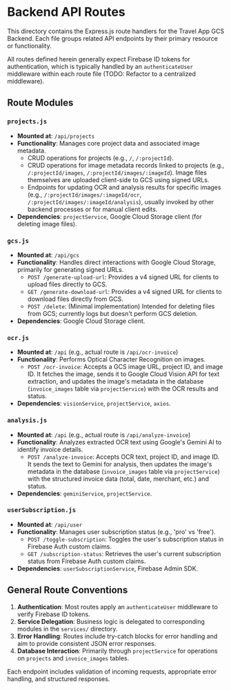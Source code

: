 # Backend API Routes

This directory contains the Express.js route handlers for the Travel App GCS Backend. Each file groups related API endpoints by their primary resource or functionality.

All routes defined herein generally expect Firebase ID tokens for authentication, which is typically handled by an `authenticateUser` middleware within each route file (TODO: Refactor to a centralized middleware).

## Route Modules

### `projects.js`
- **Mounted at**: `/api/projects`
- **Functionality**: Manages core project data and associated image metadata.
  - CRUD operations for projects (e.g., `/`, `/:projectId`).
  - CRUD operations for image metadata records linked to projects (e.g., `/:projectId/images`, `/:projectId/images/:imageId`). Image files themselves are uploaded client-side to GCS using signed URLs.
  - Endpoints for updating OCR and analysis results for specific images (e.g., `/:projectId/images/:imageId/ocr`, `/:projectId/images/:imageId/analysis`), usually invoked by other backend processes or for manual client edits.
- **Dependencies**: `projectService`, Google Cloud Storage client (for deleting image files).

### `gcs.js`
- **Mounted at**: `/api/gcs`
- **Functionality**: Handles direct interactions with Google Cloud Storage, primarily for generating signed URLs.
  - `POST /generate-upload-url`: Provides a v4 signed URL for clients to upload files directly to GCS.
  - `GET /generate-download-url`: Provides a v4 signed URL for clients to download files directly from GCS.
  - `POST /delete`: (Minimal implementation) Intended for deleting files from GCS; currently logs but doesn't perform GCS deletion.
- **Dependencies**: Google Cloud Storage client.

### `ocr.js`
- **Mounted at**: `/api` (e.g., actual route is `/api/ocr-invoice`)
- **Functionality**: Performs Optical Character Recognition on images.
  - `POST /ocr-invoice`: Accepts a GCS image URL, project ID, and image ID. It fetches the image, sends it to Google Cloud Vision API for text extraction, and updates the image's metadata in the database (`invoice_images` table via `projectService`) with the OCR results and status.
- **Dependencies**: `visionService`, `projectService`, `axios`.

### `analysis.js`
- **Mounted at**: `/api` (e.g., actual route is `/api/analyze-invoice`)
- **Functionality**: Analyzes extracted OCR text using Google's Gemini AI to identify invoice details.
  - `POST /analyze-invoice`: Accepts OCR text, project ID, and image ID. It sends the text to Gemini for analysis, then updates the image's metadata in the database (`invoice_images` table via `projectService`) with the structured invoice data (total, date, merchant, etc.) and status.
- **Dependencies**: `geminiService`, `projectService`.

### `userSubscription.js`
- **Mounted at**: `/api/user`
- **Functionality**: Manages user subscription status (e.g., 'pro' vs 'free').
  - `POST /toggle-subscription`: Toggles the user's subscription status in Firebase Auth custom claims.
  - `GET /subscription-status`: Retrieves the user's current subscription status from Firebase Auth custom claims.
- **Dependencies**: `userSubscriptionService`, Firebase Admin SDK.

## General Route Conventions

1.  **Authentication**: Most routes apply an `authenticateUser` middleware to verify Firebase ID tokens.
2.  **Service Delegation**: Business logic is delegated to corresponding modules in the `services/` directory.
3.  **Error Handling**: Routes include try-catch blocks for error handling and aim to provide consistent JSON error responses.
4.  **Database Interaction**: Primarily through `projectService` for operations on `projects` and `invoice_images` tables.

Each endpoint includes validation of incoming requests, appropriate error handling, and structured responses. 